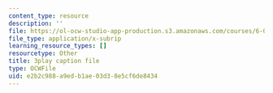 ```yaml
---
content_type: resource
description: ''
file: https://ol-ocw-studio-app-production.s3.amazonaws.com/courses/6-01sc-introduction-to-electrical-engineering-and-computer-science-i-spring-2011/e2b2c988a9edb1ae03d38e5cf6de8434_e7Ptvu5Vu8k.srt
file_type: application/x-subrip
learning_resource_types: []
resourcetype: Other
title: 3play caption file
type: OCWFile
uid: e2b2c988-a9ed-b1ae-03d3-8e5cf6de8434
---
```

